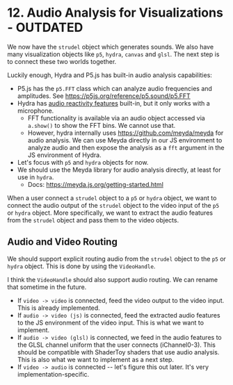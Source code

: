 # 12. Audio Analysis for Visualizations - OUTDATED

We now have the `strudel` object which generates sounds. We also have many visualization objects like `p5`, `hydra`, `canvas` and `glsl`. The next step is to connect these two worlds together.

Luckily enough, Hydra and P5.js has built-in audio analysis capabilities:

- P5.js has the `p5.FFT` class which can analyze audio frequencies and amplitudes. See <https://p5js.org/reference/p5.sound/p5.FFT>
- Hydra has [audio reactivity features](https://hydra.ojack.xyz/hydra-docs-v2/docs/learning/sequencing-and-interactivity/audio/#audio-reactivity) built-in, but it only works with a microphone.
  - FFT functionality is available via an audio object accessed via `a.show()` to show the FFT bins. We cannot use that.
  - However, hydra internally uses <https://github.com/meyda/meyda> for audio analysis. We can use Meyda directly in our JS environment to analyze audio and then expose the analysis as a `fft` argument in the JS environment of Hydra.
- Let's focus with `p5` and `hydra` objects for now.
- We should use the Meyda library for audio analysis directly, at least for use in `hydra`.
  - Docs: <https://meyda.js.org/getting-started.html>

When a user connect a `strudel` object to a `p5` or `hydra` object, we want to connect the audio output of the `strudel` object to the video input of the `p5` or `hydra` object. More specifically, we want to extract the audio features from the `strudel` object and pass them to the video objects.

## Audio and Video Routing

We should support explicit routing audio from the `strudel` object to the `p5` or `hydra` object. This is done by using the `VideoHandle`.

I think the `VideoHandle` should also support audio routing. We can rename that sometime in the future.

- If `video -> video` is connected, feed the video output to the video input. This is already implemented.
- If `audio -> video (js)` is connected, feed the extracted audio features to the JS environment of the video input. This is what we want to implement.
- If `audio -> video (glsl)` is connected, we feed in the audio features to the GLSL channel uniform that the user connects (iChannel0-3). This should be compatible with ShaderToy shaders that use audio analysis. This is also what we want to implement as a next step.
- If `video -> audio` is connected -- let's figure this out later. It's very implementation-specific.
